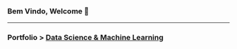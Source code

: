 ### Bem Vindo, Welcome 👋
---
### Portfolio > [Data Science & Machine Learning](https://github.com/idfelipemalatesta/MachineLearning)
